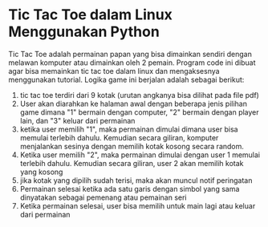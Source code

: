 # Tic Tac Toe dalam Linux Menggunakan Python

Tic Tac Toe adalah permainan papan yang bisa dimainkan sendiri dengan melawan komputer atau dimainkan oleh 2 pemain. Program code ini dibuat agar bisa memainkan tic tac toe dalam linux dan mengaksesnya menggunakan tutorial. Logika game ini berjalan adalah sebagai berikut:
1. tic tac toe terdiri dari 9 kotak (urutan angkanya bisa dilihat pada file pdf)
2. User akan diarahkan ke halaman awal dengan beberapa jenis pilihan game dimana "1" bermain dengan computer, "2" bermain dengan player lain, dan "3" keluar dari permainan
3. ketika user memilih "1", maka permainan dimulai dimana user bisa memulai terlebih dahulu. Kemudian secara giliran, komputer menjalankan sesinya dengan memilih kotak kosong secara random. 
4. Ketika user memilih "2", maka permainan dimulai dengan user 1 memulai terlebih dahulu. Kemudian secara giliran, user 2 akan memilih kotak yang kosong
5. jika kotak yang dipilih sudah terisi, maka akan muncul notif peringatan
6. Permainan selesai ketika ada satu garis dengan simbol yang sama dinyatakan sebagai pemenang atau pemainan seri
7. Ketika permainan selesai, user bisa memilih untuk main lagi atau keluar dari permainan
